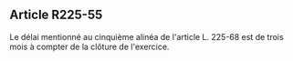 Article R225-55
----
Le délai mentionné au cinquième alinéa de l'article L. 225-68 est de trois mois
à compter de la clôture de l'exercice.
